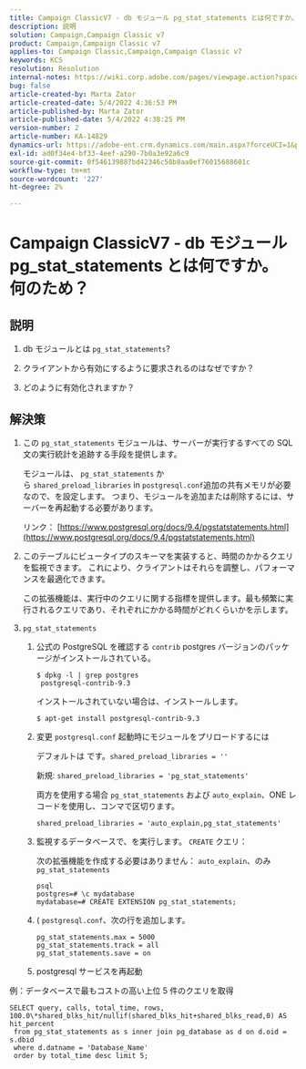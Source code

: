 ```yaml
---
title: Campaign ClassicV7 - db モジュール pg_stat_statements とは何ですか。 何のため？
description: 説明
solution: Campaign,Campaign Classic v7
product: Campaign,Campaign Classic v7
applies-to: Campaign Classic,Campaign,Campaign Classic v7
keywords: KCS
resolution: Resolution
internal-notes: https://wiki.corp.adobe.com/pages/viewpage.action?spaceKey=neolane&title=Database+performance+optimization+-+Identify+bottleneck+queries+with+execution+statistics#Databaseperformanceoptimization-Identifybottleneckquerieswithexecutionstatistics-pg_stat_statements
bug: false
article-created-by: Marta Zator
article-created-date: 5/4/2022 4:36:53 PM
article-published-by: Marta Zator
article-published-date: 5/4/2022 4:38:25 PM
version-number: 2
article-number: KA-14829
dynamics-url: https://adobe-ent.crm.dynamics.com/main.aspx?forceUCI=1&pagetype=entityrecord&etn=knowledgearticle&id=aa74c765-c8cb-ec11-a7b5-6045bd00d4f5
exl-id: ad0f34e4-bf33-4eef-a290-7b0a3e92a6c9
source-git-commit: 0f546139887bd42346c58b8aa0ef76015688601c
workflow-type: tm+mt
source-wordcount: '227'
ht-degree: 2%

---
```


# Campaign ClassicV7 - db モジュール pg_stat_statements とは何ですか。 何のため？

## 説明

1. db モジュールとは `pg_stat_statements`?

1. クライアントから有効にするように要求されるのはなぜですか？

1. どのように有効化されますか？

## 解決策

1. この `pg_stat_statements` モジュールは、サーバーが実行するすべての SQL 文の実行統計を追跡する手段を提供します。

   モジュールは、 `pg_stat_statements` から `shared_preload_libraries` in `postgresql.conf`追加の共有メモリが必要なので、を設定します。 つまり、モジュールを追加または削除するには、サーバーを再起動する必要があります。

   リンク： [https://www.postgresql.org/docs/9.4/pgstatstatements.html](https://www.postgresql.org/docs/9.4/pgstatstatements.html)

1. このテーブルにビュータイプのスキーマを実装すると、時間のかかるクエリを監視できます。 これにより、クライアントはそれらを調整し、パフォーマンスを最適化できます。

   この拡張機能は、実行中のクエリに関する指標を提供します。最も頻繁に実行されるクエリであり、それぞれにかかる時間がどれくらいかを示します。

1. `pg_stat_statements`

   1. 公式の PostgreSQL を確認する `contrib` postgres バージョンのパッケージがインストールされている。

      ```
      $ dpkg -l | grep postgres
       postgresql-contrib-9.3
      ```

      インストールされていない場合は、インストールします。

      ```
      $ apt-get install postgresql-contrib-9.3
      ```

   1. 変更 `postgresql.conf` 起動時にモジュールをプリロードするには

      デフォルトは です。`shared_preload_libraries = ''`

      新規: `shared_preload_libraries = 'pg_stat_statements'`

      両方を使用する場合 `pg_stat_statements` および `auto_explain`、ONE レコードを使用し、コンマで区切ります。

      ```
      shared_preload_libraries = 'auto_explain,pg_stat_statements'
      ```

   1. 監視するデータベースで、を実行します。 `CREATE` クエリ：

      次の拡張機能を作成する必要はありません： `auto_explain`、のみ `pg_stat_statements`

      ```
      psql
      postgres=# \c mydatabase
      mydatabase=# CREATE EXTENSION pg_stat_statements;
      ```

   1. ( `postgresql.conf`、次の行を追加します。

      ```
      pg_stat_statements.max = 5000
      pg_stat_statements.track = all
      pg_stat_statements.save = on
      ```

   1. postgresql サービスを再起動

例：データベースで最もコストの高い上位 5 件のクエリを取得

```
SELECT query, calls, total_time, rows, 100.0\*shared_blks_hit/nullif(shared_blks_hit+shared_blks_read,0) AS hit_percent
 from pg_stat_statements as s inner join pg_database as d on d.oid = s.dbid
 where d.datname = 'Database_Name'
 order by total_time desc limit 5;
```
